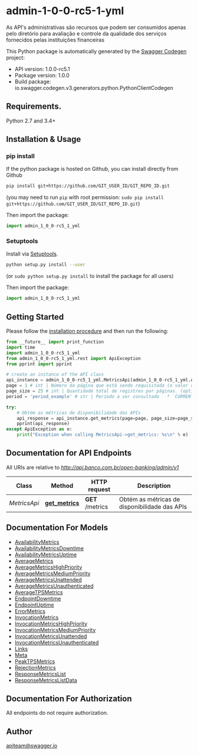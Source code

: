 # admin-1-0-0-rc5-1-yml
As API's administrativas são recursos que podem ser consumidos apenas pelo diretório para avaliação e controle da qualidade dos serviços fornecidos pelas instituições financeiras

This Python package is automatically generated by the [Swagger Codegen](https://github.com/swagger-api/swagger-codegen) project:

- API version: 1.0.0-rc5.1
- Package version: 1.0.0
- Build package: io.swagger.codegen.v3.generators.python.PythonClientCodegen

## Requirements.

Python 2.7 and 3.4+

## Installation & Usage
### pip install

If the python package is hosted on Github, you can install directly from Github

```sh
pip install git+https://github.com/GIT_USER_ID/GIT_REPO_ID.git
```
(you may need to run `pip` with root permission: `sudo pip install git+https://github.com/GIT_USER_ID/GIT_REPO_ID.git`)

Then import the package:
```python
import admin_1_0_0-rc5_1_yml 
```

### Setuptools

Install via [Setuptools](http://pypi.python.org/pypi/setuptools).

```sh
python setup.py install --user
```
(or `sudo python setup.py install` to install the package for all users)

Then import the package:
```python
import admin_1_0_0-rc5_1_yml
```

## Getting Started

Please follow the [installation procedure](#installation--usage) and then run the following:

```python
from __future__ import print_function
import time
import admin_1_0_0-rc5_1_yml
from admin_1_0_0-rc5_1_yml.rest import ApiException
from pprint import pprint

# create an instance of the API class
api_instance = admin_1_0_0-rc5_1_yml.MetricsApi(admin_1_0_0-rc5_1_yml.ApiClient(configuration))
page = 1 # int | Número da página que está sendo requisitada (o valor da primeira página é 1). (optional) (default to 1)
page_size = 25 # int | Quantidade total de registros por páginas. (optional) (default to 25)
period = 'period_example' # str | Período a ser consultado   * `CURRENT` - Métricas do dia atual.   * `ALL` - Métricas de todo o período disponível.  (optional)

try:
    # Obtém as métricas de disponibilidade das APIs
    api_response = api_instance.get_metrics(page=page, page_size=page_size, period=period)
    pprint(api_response)
except ApiException as e:
    print("Exception when calling MetricsApi->get_metrics: %s\n" % e)
```

## Documentation for API Endpoints

All URIs are relative to *http://api.banco.com.br/open-banking/admin/v1*

Class | Method | HTTP request | Description
------------ | ------------- | ------------- | -------------
*MetricsApi* | [**get_metrics**](docs/MetricsApi.md#get_metrics) | **GET** /metrics | Obtém as métricas de disponibilidade das APIs

## Documentation For Models

 - [AvailabilityMetrics](docs/AvailabilityMetrics.md)
 - [AvailabilityMetricsDowntime](docs/AvailabilityMetricsDowntime.md)
 - [AvailabilityMetricsUptime](docs/AvailabilityMetricsUptime.md)
 - [AverageMetrics](docs/AverageMetrics.md)
 - [AverageMetricsHighPriority](docs/AverageMetricsHighPriority.md)
 - [AverageMetricsMediumPriority](docs/AverageMetricsMediumPriority.md)
 - [AverageMetricsUnattended](docs/AverageMetricsUnattended.md)
 - [AverageMetricsUnauthenticated](docs/AverageMetricsUnauthenticated.md)
 - [AverageTPSMetrics](docs/AverageTPSMetrics.md)
 - [EndpointDowntime](docs/EndpointDowntime.md)
 - [EndpointUptime](docs/EndpointUptime.md)
 - [ErrorMetrics](docs/ErrorMetrics.md)
 - [InvocationMetrics](docs/InvocationMetrics.md)
 - [InvocationMetricsHighPriority](docs/InvocationMetricsHighPriority.md)
 - [InvocationMetricsMediumPriority](docs/InvocationMetricsMediumPriority.md)
 - [InvocationMetricsUnattended](docs/InvocationMetricsUnattended.md)
 - [InvocationMetricsUnauthenticated](docs/InvocationMetricsUnauthenticated.md)
 - [Links](docs/Links.md)
 - [Meta](docs/Meta.md)
 - [PeakTPSMetrics](docs/PeakTPSMetrics.md)
 - [RejectionMetrics](docs/RejectionMetrics.md)
 - [ResponseMetricsList](docs/ResponseMetricsList.md)
 - [ResponseMetricsListData](docs/ResponseMetricsListData.md)

## Documentation For Authorization

 All endpoints do not require authorization.


## Author

apiteam@swagger.io
